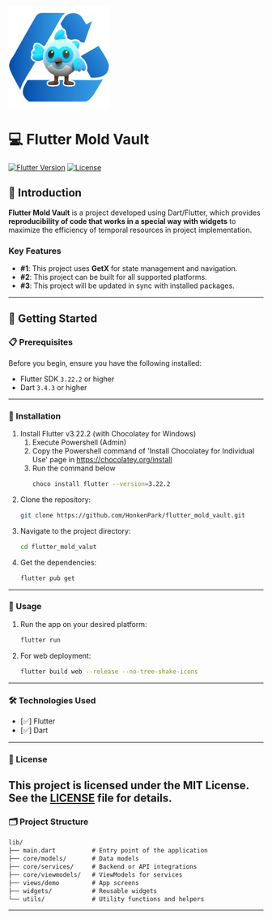 <img src="assets/images/flutter_mold_vault_logo.png" alt="FMV Logo" width="200" height="200" /><br>
# 💻 Flutter Mold Vault

[![Flutter Version](https://img.shields.io/badge/flutter-3.22.2-blue)](https://flutter.dev)
[![License](https://img.shields.io/badge/license-MIT-green)](LICENSE)

## 📖 Introduction

**Flutter Mold Vault** is a project developed using Dart/Flutter, which provides **reproducibility of code that works in a special way with widgets** to maximize the efficiency of temporal resources in project implementation.

### Key Features
- **#1**: This project uses **GetX** for state management and navigation.
- **#2**: This project can be built for all supported platforms.
- **#3**: This project will be updated in sync with installed packages.
---

## 🚀 Getting Started

### 📋 Prerequisites
Before you begin, ensure you have the following installed:
- Flutter SDK `3.22.2` or higher
- Dart `3.4.3` or higher
---

### 🔧 Installation
1. Install Flutter v3.22.2 (with Chocolatey for Windows)
   1. Execute Powershell (Admin)
   2.  Copy the Powershell command of 'Install Chocolatey for Individual Use' page in  https://chocolatey.org/install
   3. Run the command below
        ```bash
        choco install flutter --version=3.22.2
2. Clone the repository:
   ```bash
   git clone https://github.com/HonkenPark/flutter_mold_vault.git
3. Navigate to the project directory:
    ```bash
   cd flutter_mold_valut
4. Get the dependencies:
   ```bash
   flutter pub get
---

### 📱 Usage
1. Run the app on your desired platform:
   ```bash
   flutter run
2. For web deployment:
   ```bash
   flutter build web --release --no-tree-shake-icons
---

### 🛠️ Technologies Used
- [✅] Flutter
- [✅] Dart
---

### 📄 License
This project is licensed under the MIT License. See the [LICENSE](LICENSE) file for details.
---

### 🗂️ Project Structure
    lib/
    ├── main.dart          # Entry point of the application
    ├── core/models/       # Data models
    ├── core/services/     # Backend or API integrations
    ├── core/viewmodels/   # ViewModels for services
    ├── views/demo         # App screens
    ├── widgets/           # Reusable widgets
    └── utils/             # Utility functions and helpers
---